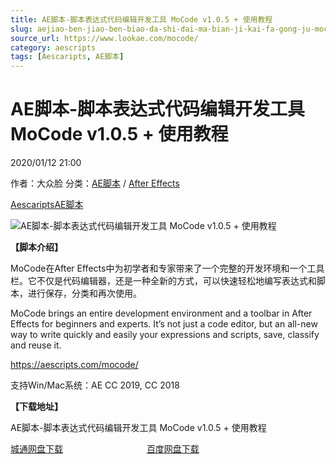 ```yaml
---
title: AE脚本-脚本表达式代码编辑开发工具 MoCode v1.0.5 + 使用教程
slug: aejiao-ben-jiao-ben-biao-da-shi-dai-ma-bian-ji-kai-fa-gong-ju-mocode-v1-0-5-shi-yong-jiao-cheng
source_url: https://www.lookae.com/mocode/
category: aescripts
tags: [Aescaripts, AE脚本]
---
```

# AE脚本-脚本表达式代码编辑开发工具 MoCode v1.0.5 + 使用教程

2020/01/12 21:00

作者：大众脸
分类：[AE脚本](https://www.lookae.com/after-effects/aescripts/) / [After Effects](https://www.lookae.com/after-effects/)

[Aescaripts](https://www.lookae.com/tag/aescaripts/)[AE脚本](https://www.lookae.com/tag/ae%e8%84%9a%e6%9c%ac/)

![AE脚本-脚本表达式代码编辑开发工具 MoCode v1.0.5 + 使用教程](https://www.lookae.com/wp-content/uploads/2020/01/MoCode.jpg "AE脚本-脚本表达式代码编辑开发工具 MoCode v1.0.5 + 使用教程-LookAE.com")

**【脚本介绍】**

MoCode在After Effects中为初学者和专家带来了一个完整的开发环境和一个工具栏。它不仅是代码编辑器，还是一种全新的方式，可以快速轻松地编写表达式和脚本，进行保存，分类和再次使用。

MoCode brings an entire development environment and a toolbar in After Effects for beginners and experts. It’s not just a code editor, but an all-new way to write quickly and easily your expressions and scripts, save, classify and reuse it.

https://aescripts.com/mocode/

支持Win/Mac系统：AE CC 2019, CC 2018

**【下载地址】**

AE脚本-脚本表达式代码编辑开发工具 MoCode v1.0.5 + 使用教程

[城通网盘下载](https://tc5.us/file/680462-417306602)                                  [百度网盘下载](https://pan.baidu.com/s/1ofdzzXufk4rICZvXsyPBdg)

